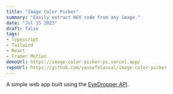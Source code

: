 ```yaml
---
title: "Image Color Picker"
summary: "Easily extract HEX code from any image."
date: "Jul 15 2023"
draft: false
tags:
- Typescript
- Tailwind
- React
- Framer Motion
demoUrl: https://image-color-picker-pi.vercel.app/
repoUrl: https://github.com/yousefelassal/image-color-picker
---
```


A simple web app built using the [EyeDropper API](https://developer.mozilla.org/en-US/docs/Web/API/EyeDropper_API).
